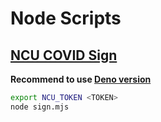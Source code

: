 # Node Scripts

## [NCU COVID Sign](ncu-covid-sign.mjs)

**Recommend to use [Deno version](../deno/README.md#ncu-covid-sign)**

```sh
export NCU_TOKEN <TOKEN>
node sign.mjs
```
